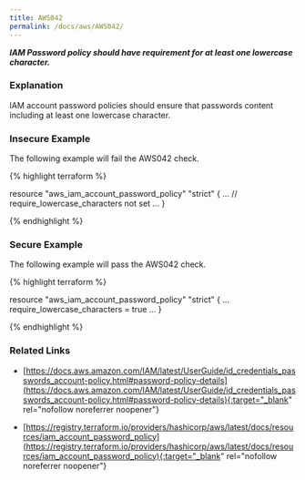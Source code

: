 ```yaml
---
title: AWS042
permalink: /docs/aws/AWS042/
---
```


***IAM Password policy should have requirement for at least one lowercase character.***

### Explanation


IAM account password policies should ensure that passwords content including at least one lowercase character.



### Insecure Example

The following example will fail the AWS042 check.

{% highlight terraform %}

resource "aws_iam_account_password_policy" "strict" {
	...
	// require_lowercase_characters not set
	...
}

{% endhighlight %}



### Secure Example

The following example will pass the AWS042 check.

{% highlight terraform %}

resource "aws_iam_account_password_policy" "strict" {
	...
	require_lowercase_characters = true
	...
}

{% endhighlight %}


### Related Links


- [https://docs.aws.amazon.com/IAM/latest/UserGuide/id_credentials_passwords_account-policy.html#password-policy-details](https://docs.aws.amazon.com/IAM/latest/UserGuide/id_credentials_passwords_account-policy.html#password-policy-details){:target="_blank" rel="nofollow noreferrer noopener"}

- [https://registry.terraform.io/providers/hashicorp/aws/latest/docs/resources/iam_account_password_policy](https://registry.terraform.io/providers/hashicorp/aws/latest/docs/resources/iam_account_password_policy){:target="_blank" rel="nofollow noreferrer noopener"}

